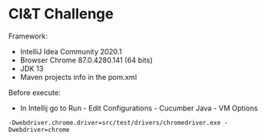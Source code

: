 # CI&T Challenge

Framework:
- IntelliJ Idea Community 2020.1
- Browser Chrome 87.0.4280.141 (64 bits)
- JDK 13
- Maven projects info in the pom.xml

Before execute:

- In Intellij go to Run - Edit Configurations - Cucumber Java - VM Options
```
-Dwebdriver.chrome.driver=src/test/drivers/chromedriver.exe -Dwebdriver=chrome
```